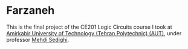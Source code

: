 # Farzaneh

This is the final project of the CE201 Logic Circuits course I took at [Amirkabir University of Technology (Tehran Polytechnic) (AUT)](https://aut.ac.ir/en), under professor [Mehdi Sedighi](https://ceit.aut.ac.ir/~msedighi).
